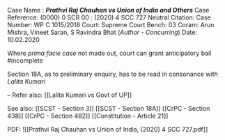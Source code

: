 Case Name : ***Prathvi Raj Chauhan vs Union of India and Others***
Case Reference: (0000) 0 SCR 00 :  (2020) 4 SCC 727
Neutral Citation:
Case Number: WP C 1015/2018
Court: Supreme Court
Bench: 03
Coram: Arun Mishra, Vineet Saran, S Ravindra Bhat (*Author - Concurring*)
Date: 10.02.2020

Where *prima facie case* not made out, court can grant anticipatory bail #incomplete 

Section 18A, as to preliminary enquiry, has to be read in consonance with *Lalita Kumari*

–
Refer also:
[[Lalita Kumari vs Govt of UP]]

See also:
[[SCST - Section 3]]
[[SCST - Section 18A]]
[[CrPC - Section 438]]
[[CrPC - Section 482]]
[[Constitution - Article 21]]

PDF:
![[Prathvi Raj Chauhan vs Union of India, (2020) 4 SCC 727.pdf]]